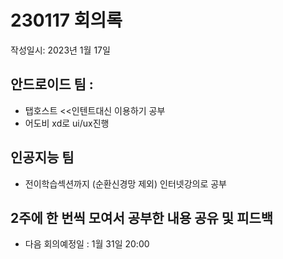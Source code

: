 # 230117 회의록

작성일시: 2023년 1월 17일

## 안드로이드 팀 :
- 탭호스트 <<인텐트대신 이용하기 공부
- 어도비 xd로 ui/ux진행

## 인공지능 팀
- 전이학습섹션까지 (순환신경망 제외) 인터넷강의로 공부

## 2주에 한 번씩 모여서 공부한 내용 공유 및 피드백
- 다음 회의예정일 : 1월 31일 20:00
